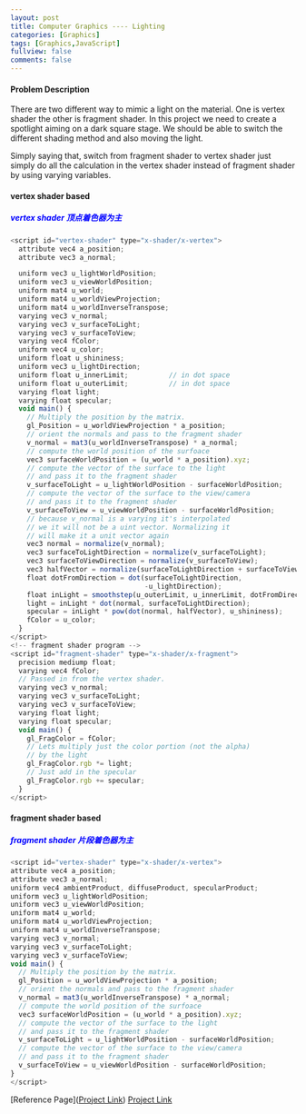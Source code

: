 ```yaml
---
layout: post
title: Computer Graphics ---- Lighting
categories: [Graphics]
tags: [Graphics,JavaScript]
fullview: false
comments: false
---
```

#### Problem Description
There are two different way to mimic a light on the material. One is vertex shader the other is fragment shader. In this project we need to create a spotlight aiming on a dark square stage. We should be able to switch the different shading method and also moving the light.

Simply saying that, switch from fragment shader to vertex shader just simply do all the calculation in the vertex shader instead of fragment shader by using varying variables.
#### vertex shader based
##### <span style="color:blue"> vertex shader 顶点着色器为主 </span>
```javascript
<script id="vertex-shader" type="x-shader/x-vertex">
  attribute vec4 a_position;
  attribute vec3 a_normal;

  uniform vec3 u_lightWorldPosition;
  uniform vec3 u_viewWorldPosition;
  uniform mat4 u_world;
  uniform mat4 u_worldViewProjection;
  uniform mat4 u_worldInverseTranspose;
  varying vec3 v_normal;
  varying vec3 v_surfaceToLight;
  varying vec3 v_surfaceToView;
  varying vec4 fColor;
  uniform vec4 u_color;
  uniform float u_shininess;
  uniform vec3 u_lightDirection;
  uniform float u_innerLimit;          // in dot space
  uniform float u_outerLimit;          // in dot space
  varying float light;
  varying float specular;
  void main() {
    // Multiply the position by the matrix.
    gl_Position = u_worldViewProjection * a_position;
    // orient the normals and pass to the fragment shader
    v_normal = mat3(u_worldInverseTranspose) * a_normal;
    // compute the world position of the surfoace
    vec3 surfaceWorldPosition = (u_world * a_position).xyz;
    // compute the vector of the surface to the light
    // and pass it to the fragment shader
    v_surfaceToLight = u_lightWorldPosition - surfaceWorldPosition;
    // compute the vector of the surface to the view/camera
    // and pass it to the fragment shader
    v_surfaceToView = u_viewWorldPosition - surfaceWorldPosition;
    // because v_normal is a varying it's interpolated
    // we it will not be a uint vector. Normalizing it
    // will make it a unit vector again
    vec3 normal = normalize(v_normal);
    vec3 surfaceToLightDirection = normalize(v_surfaceToLight);
    vec3 surfaceToViewDirection = normalize(v_surfaceToView);
    vec3 halfVector = normalize(surfaceToLightDirection + surfaceToViewDirection);
    float dotFromDirection = dot(surfaceToLightDirection,
                                 -u_lightDirection);
    float inLight = smoothstep(u_outerLimit, u_innerLimit, dotFromDirection);
    light = inLight * dot(normal, surfaceToLightDirection);
    specular = inLight * pow(dot(normal, halfVector), u_shininess);
    fColor = u_color;
  }
</script>
<!-- fragment shader program -->
<script id="fragment-shader" type="x-shader/x-fragment">
  precision mediump float;
  varying vec4 fColor;
  // Passed in from the vertex shader.
  varying vec3 v_normal;
  varying vec3 v_surfaceToLight;
  varying vec3 v_surfaceToView;
  varying float light;
  varying float specular;
  void main() {
    gl_FragColor = fColor;
    // Lets multiply just the color portion (not the alpha)
    // by the light
    gl_FragColor.rgb *= light;
    // Just add in the specular
    gl_FragColor.rgb += specular;
  }
</script>

```

#### fragment shader based
##### <span style="color:blue"> fragment shader 片段着色器为主 </span>
```javascript
<script id="vertex-shader" type="x-shader/x-vertex">
attribute vec4 a_position;
attribute vec3 a_normal;
uniform vec4 ambientProduct, diffuseProduct, specularProduct;
uniform vec3 u_lightWorldPosition;
uniform vec3 u_viewWorldPosition;
uniform mat4 u_world;
uniform mat4 u_worldViewProjection;
uniform mat4 u_worldInverseTranspose;
varying vec3 v_normal;
varying vec3 v_surfaceToLight;
varying vec3 v_surfaceToView;
void main() {
  // Multiply the position by the matrix.
  gl_Position = u_worldViewProjection * a_position;
  // orient the normals and pass to the fragment shader
  v_normal = mat3(u_worldInverseTranspose) * a_normal;
  // compute the world position of the surfoace
  vec3 surfaceWorldPosition = (u_world * a_position).xyz;
  // compute the vector of the surface to the light
  // and pass it to the fragment shader
  v_surfaceToLight = u_lightWorldPosition - surfaceWorldPosition;
  // compute the vector of the surface to the view/camera
  // and pass it to the fragment shader
  v_surfaceToView = u_viewWorldPosition - surfaceWorldPosition;
}
</script>


```
[Reference Page]([Project Link](https://scao7.github.io/cs435/project4/spotlight.html))
[Project Link](https://scao7.github.io/cs435/project4/spotlight.html)
